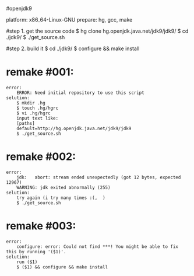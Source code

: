 #openjdk9

platform: x86_64-Linux-GNU
prepare: hg, gcc, make

#step 1. get the source code 
    $ hg clone hg.openjdk.java.net/jdk9/jdk9/
    $ cd ./jdk9/
    $ ./get_source.sh

#step 2. build it
    $ cd ./jdk9/
    $ configure && make install

# remake #001:
    error: 
        ERROR: Need initial repository to use this script
    selution:
        $ mkdir .hg
        $ touch .hg/hgrc
        $ vi .hg/hgrc
        input text like:
        [paths]
        default=http://hg.openjdk.java.net/jdk9/jdk9
        $ ./get_source.sh

# remake #002:
    error:
        jdk:   abort: stream ended unexpectedly (got 12 bytes, expected 12967)
        WARNING: jdk exited abnormally (255)
    selution:
        try again (i try many times :(,  )
        $ ./get_source.sh

# remake #003:
    error:
        configure: error: Could not find ***! You might be able to fix this by running '($1)'.
    selution: 
        run ($1)
        $ ($1) && configure && make install
